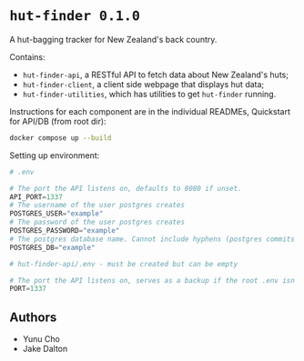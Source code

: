# `hut-finder 0.1.0`

A hut-bagging tracker for New Zealand's back country.

Contains:
- `hut-finder-api`, a RESTful API to fetch data about New Zealand's huts;
- `hut-finder-client`, a client side webpage that displays hut data;
- `hut-finder-utilities`, which has utilities to get `hut-finder` running.

Instructions for each component are in the individual READMEs, Quickstart for API/DB (from root dir):

```bash
docker compose up --build
```

Setting up environment:
```python
# .env

# The port the API listens on, defaults to 8080 if unset.
API_PORT=1337
# The username of the user postgres creates
POSTGRES_USER="example"
# The password of the user postgres creates
POSTGRES_PASSWORD="example"
# The postgres database name. Cannot include hyphens (postgres commits oof)
POSTGRES_DB="example"
```

```python
# hut-finder-api/.env - must be created but can be empty

# The port the API listens on, serves as a backup if the root .env isn't set
PORT=1337
```

## Authors 
- Yunu Cho
- Jake Dalton
